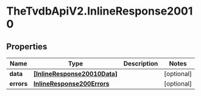 # TheTvdbApiV2.InlineResponse20010

## Properties
Name | Type | Description | Notes
------------ | ------------- | ------------- | -------------
**data** | [**[InlineResponse20010Data]**](InlineResponse20010Data.md) |  | [optional] 
**errors** | [**InlineResponse200Errors**](InlineResponse200Errors.md) |  | [optional] 


